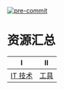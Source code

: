 [![pre-commit](https://img.shields.io/badge/pre--commit-enabled-brightgreen?logo=pre-commit&logoColor=white)](https://github.com/pre-commit/pre-commit)

资源汇总
======

Ⅰ                         | Ⅱ
--------------------------|------------------------
[IT 技术](./it/README.md) | [工具](./tools/READMD.md)
